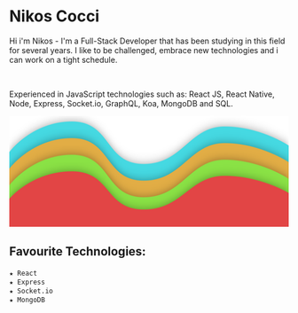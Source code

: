 <h1>Nikos Cocci</h1>
<p>Hi i'm Nikos - I'm a Full-Stack Developer that has been studying in this field for several years. I like to be challenged, embrace new technologies and i can work on a tight schedule.</p>
<br>
<p>Experienced in JavaScript technologies such as: React JS, React Native, Node, Express, Socket.io, GraphQL, Koa, MongoDB and SQL.</p>
<p>
  <img src="https://raw.githubusercontent.com/Nik439/Images/master/waves_resize.svg" height="200" width="100%" ></img>
</p>

<h2>Favourite Technologies:</h2>

```
★ React
★ Express
★ Socket.io
★ MongoDB
```


<!--
**Nik439/Nik439** is a ✨ _special_ ✨ repository because its `README.md` (this file) appears on your GitHub profile.

Here are some ideas to get you started:

- 🔭 I’m currently working on ...
- 🌱 I’m currently learning ...
- 👯 I’m looking to collaborate on ...
- 🤔 I’m looking for help with ...
- 💬 Ask me about ...
- 📫 How to reach me: ...
- 😄 Pronouns: ...
- ⚡ Fun fact: ...
-->
